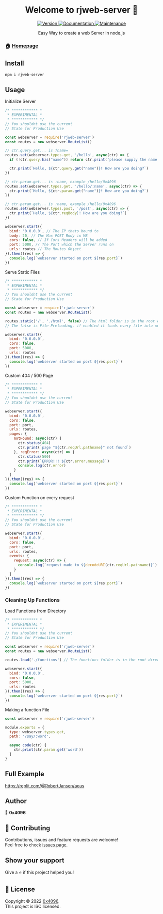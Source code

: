 <h1 align="center">Welcome to rjweb-server 👋</h1>
<center>
  <a href="https://www.npmjs.com/package/rjweb-server" target="_blank">
    <img alt="Version" src="https://img.shields.io/npm/v/rjweb-server.svg">
  </a>
  <a href="https://github.com/rotvproHD/NPM_WEB-SERVER#readme" target="_blank">
    <img alt="Documentation" src="https://img.shields.io/badge/documentation-yes-brightgreen.svg" />
  </a>
  <a href="https://github.com/rotvproHD/NPM_WEB-SERVER/graphs/commit-activity" target="_blank">
    <img alt="Maintenance" src="https://img.shields.io/badge/Maintained%3F-yes-green.svg" />
  </a>

  Easy Way to create a web Server in node.js
</center>

### 🏠 [Homepage](https://github.com/rotvproHD/NPM_WEB-SERVER#readme)

## Install

```sh
npm i rjweb-server
```

## Usage

Initialize Server
```js
/* ************ *
 * EXPERIMENTAL *
 * ************ */
// You shouldnt use the current
// State for Production Use

const webserver = require('rjweb-server')
const routes = new webserver.RouteList()

// ctr.query.get... is ?name=
routes.set(webserver.types.get, '/hello', async(ctr) => {
  if (!ctr.query.has("name")) return ctr.print('please supply the name query!!')

  ctr.print(`Hello, ${ctr.query.get("name")}! How are you doing?`)
})

// ctr.param.get... is :name, example /hello/0x4096
routes.set(webserver.types.get, '/hello/:name', async(ctr) => {
  ctr.print(`Hello, ${ctr.param.get("name")}! How are you doing?`)
})

// ctr.param.get... is :name, example /hello/0x4096
routes.set(webserver.types.post, '/post', async(ctr) => {
  ctr.print(`Hello, ${ctr.reqBody}! How are you doing?`)
})

webserver.start({
  bind: '0.0.0.0', // The IP thats bound to
  body: 20, // The Max POST Body in MB
  cors: false, // If Cors Headers will be added
  port: 5000, // The Port which the Server runs on
  urls: routes // The Routes Object
}).then((res) => {
  console.log(`webserver started on port ${res.port}`)
})
```

Serve Static Files
```js
/* ************ *
 * EXPERIMENTAL *
 * ************ */
// You shouldnt use the current
// State for Production Use

const webserver = require('rjweb-server')
const routes = new webserver.RouteList()

routes.static('/', './html', false) // The html folder is in the root directory
// The false is File Preloading, if enabled it loads every file into memory to serve

webserver.start({
  bind: '0.0.0.0',
  cors: false,
  port: 5000,
  urls: routes
}).then((res) => {
  console.log(`webserver started on port ${res.port}`)
})
```

Custom 404 / 500 Page
```js
/* ************ *
 * EXPERIMENTAL *
 * ************ */
// You shouldnt use the current
// State for Production Use

webserver.start({
  bind: '0.0.0.0',
  cors: false,
  port: port,
  urls: routes,
  pages: {
    notFound: async(ctr) {
      ctr.status(404)
      ctr.print(`page "${ctr.reqUrl.pathname}" not found`)
    }, reqError: async(ctr) => {
      ctr.status(500)
      ctr.print(`ERROR!!! ${ctr.error.message}`)
      console.log(ctr.error)
    }
  }
}).then((res) => {
  console.log(`webserver started on port ${res.port}`)
})
```

Custom Function on every request
```js
/* ************ *
 * EXPERIMENTAL *
 * ************ */
// You shouldnt use the current
// State for Production Use

webserver.start({
  bind: '0.0.0.0',
  cors: false,
  port: port,
  urls: routes,
  events: {
    request: async(ctr) => {
      console.log(`request made to ${decodeURI(ctr.reqUrl.pathname)}`) // DO NOT write any data or end the request
    }
  }
}).then((res) => {
  console.log(`webserver started on port ${res.port}`)
})
```

### Cleaning Up Functions
Load Functions from Directory
```js
/* ************ *
 * EXPERIMENTAL *
 * ************ */
// You shouldnt use the current
// State for Production Use

const webserver = require('rjweb-server')
const routes = new webserver.RouteList()

routes.load('./functions') // The functions folder is in the root directory

webserver.start({
  bind: '0.0.0.0',
  cors: false,
  port: 5000,
  urls: routes
}).then((res) => {
  console.log(`webserver started on port ${res.port}`)
})
```

Making a function File
```js
const webserver = require('rjweb-server')

module.exports = {
  type: webserver.types.get,
  path: '/say/:word',

  async code(ctr) {
    ctr.print(ctr.param.get('word'))
  }
}
```

## Full Example

https://replit.com/@RobertJansen/aous

## Author

👤 **0x4096**

## 🤝 Contributing

Contributions, issues and feature requests are welcome!<br />Feel free to check [issues page](https://github.com/rotvproHD/NPM_WEB-SERVER/issues). 

## Show your support

Give a ⭐️ if this project helped you!

## 📝 License

Copyright © 2022 [0x4096](https://github.com/rotvproHD).<br />
This project is ISC licensed.
